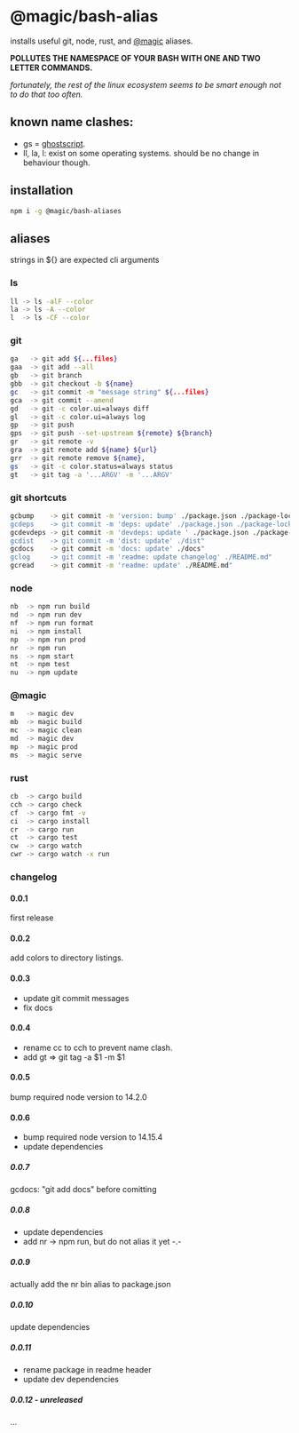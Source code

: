 # @magic/bash-alias

installs useful git, node, rust, and [@magic](https://magic.github.io) aliases.

**POLLUTES THE NAMESPACE OF YOUR BASH WITH ONE AND TWO LETTER COMMANDS.**

_fortunately, the rest of the linux ecosystem seems to be smart enough not to do that too often._

## known name clashes:

- gs = [ghostscript](https://en.wikipedia.org/wiki/Ghostscript).
- ll, la, l: exist on some operating systems. should be no change in behaviour though.

## installation

```bash
npm i -g @magic/bash-aliases
```

## aliases

strings in ${} are expected cli arguments

### ls

```bash
ll -> ls -alF --color
la -> ls -A --color
l  -> ls -CF --color
```

### git

```bash
ga   -> git add ${...files}
gaa  -> git add --all
gb   -> git branch
gbb  -> git checkout -b ${name}
gc   -> git commit -m "message string" ${...files}
gca  -> git commit --amend
gd   -> git -c color.ui=always diff
gl   -> git -c color.ui=always log
gp   -> git push
gps  -> git push --set-upstream ${remote} ${branch}
gr   -> git remote -v
gra  -> git remote add ${name} ${url}
grr  -> git remote remove ${name},
gs   -> git -c color.status=always status
gt   -> git tag -a '...ARGV' -m '...ARGV'
```

### git shortcuts

```bash
gcbump    -> git commit -m 'version: bump' ./package.json ./package-lock.json"
gcdeps    -> git commit -m 'deps: update' ./package.json ./package-lock.json"
gcdevdeps -> git commit -m 'devdeps: update ' ./package.json ./package-lock.json"
gcdist    -> git commit -m 'dist: update' ./dist"
gcdocs    -> git commit -m 'docs: update' ./docs"
gclog     -> git commit -m 'readme: update changelog' ./README.md"
gcread    -> git commit -m 'readme: update' ./README.md"
```

### node

```bash
nb  -> npm run build
nd  -> npm run dev
nf  -> npm run format
ni  -> npm install
np  -> npm run prod
nr  -> npm run
ns  -> npm start
nt  -> npm test
nu  -> npm update
```

### @magic

```bash
m   -> magic dev
mb  -> magic build
mc  -> magic clean
md  -> magic dev
mp  -> magic prod
ms  -> magic serve
```

### rust

```bash
cb  -> cargo build
cch -> cargo check
cf  -> cargo fmt -v
ci  -> cargo install
cr  -> cargo run
ct  -> cargo test
cw  -> cargo watch
cwr -> cargo watch -x run
```

### changelog

#### 0.0.1

first release

#### 0.0.2

add colors to directory listings.

#### 0.0.3

- update git commit messages
- fix docs

#### 0.0.4

- rename cc to cch to prevent name clash.
- add gt => git tag -a $1 -m $1

#### 0.0.5

bump required node version to 14.2.0

#### 0.0.6

- bump required node version to 14.15.4
- update dependencies

##### 0.0.7

gcdocs: "git add docs" before comitting

##### 0.0.8

- update dependencies
- add nr -> npm run, but do not alias it yet -.-

##### 0.0.9

actually add the nr bin alias to package.json

##### 0.0.10

update dependencies

##### 0.0.11

- rename package in readme header
- update dev dependencies

##### 0.0.12 - unreleased

...
